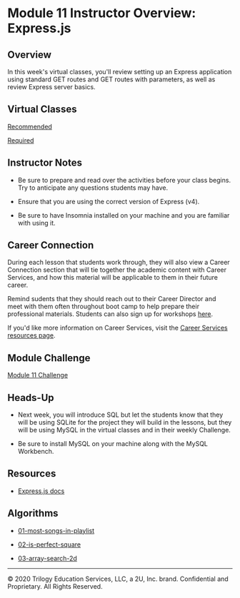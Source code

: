 # Module 11 Instructor Overview: Express.js

## Overview

In this week's virtual classes, you'll review setting up an Express application using standard GET routes and GET routes with parameters, as well as review Express server basics.

## Virtual Classes

[Recommended](./11.1-RECOMMENDED.md)

[Required](./11.2-REQUIRED.md)

## Instructor Notes

* Be sure to prepare and read over the activities before your class begins. Try to anticipate any questions students may have.

* Ensure that you are using the correct version of Express (v4).

* Be sure to have Insomnia installed on your machine and you are familiar with using it. 

## Career Connection

During each lesson that students work through, they will also view a Career Connection section that will tie together the academic content with Career Services, and how this material will be applicable to them in their future career.

Remind sudents that they should reach out to their Career Director and meet with them often throughout boot camp to help prepare their professional materials. Students can also sign up for workshops [here](https://careerservicesonlineevents.splashthat.com/).

If you'd like more information on Career Services, visit the [Career Services resources page](http://bit.ly/CodingCS).

## Module Challenge

[Module 11 Challenge](../../01-Class-Content/11-Express/02-Challenge)

## Heads-Up

* Next week, you will introduce SQL but let the students know that they will be using SQLite for the project they will build in the lessons, but they will be using MySQL in the virtual classes and in their weekly Challenge.

* Be sure to install MySQL on your machine along with the MySQL Workbench.

## Resources

* [Express.js docs](https://expressjs.com/en/api.html)

## Algorithms

* [01-most-songs-in-playlist](../../01-Class-Content/11-Express/03-Algorithms/01-most-songs-in-playlist)

* [02-is-perfect-square](../../01-Class-Content/11-Express/03-Algorithms/02-is-perfect-square)

* [03-array-search-2d](../../01-Class-Content/11-Express/03-Algorithms/03-array-search-2d)

---
© 2020 Trilogy Education Services, LLC, a 2U, Inc. brand.  Confidential and Proprietary.  All Rights Reserved.